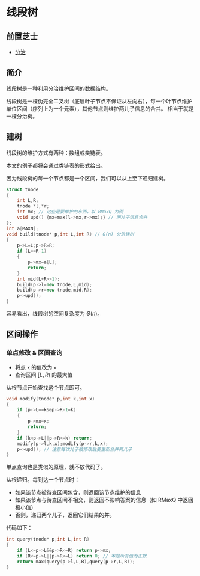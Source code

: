 # 线段树

## 前置芝士
- [分治](/basic/conquer.md)

## 简介

线段树是一种利用分治维护区间的数据结构。

线段树是一棵伪完全二叉树（底层叶子节点不保证从左向右），每一个叶节点维护单位区间（序列上为一个元素），其他节点则维护两儿子信息的合并。
相当于就是一棵分治树。

## 建树

线段树的维护方式有两种：数组或类链表。

本文的例子都将会通过类链表的形式给出。

因为线段树的每一个节点都是一个区间，我们可以从上至下递归建树。

```cpp
struct tnode
{
    int L,R;
    tnode *l,*r;
    int mx; // 这些是要维护的东西，以 RMaxQ 为例
    void upd() {mx=max(l->mx,r->mx);} // 两儿子信息合并
};
int a[MAXN];
void build(tnode* p,int L,int R) // O(n) 分治建树
{
    p->L=L;p->R=R;
    if (L==R-1)
    {
        p->mx=a[L];
        return;
    }
    int mid{L+R>>1};
    build(p->l=new tnode,L,mid);
    build(p->r=new tnode,mid,R);
    p->upd();
}
```

容易看出，线段树的空间复杂度为 $\Theta(n)$。

## 区间操作

### 单点修改 & 区间查询

- 将点 `k` 的值改为  `x`
- 查询区间 $[L,R)$ 的最大值

从根节点开始查找这个节点即可。

```cpp
void modify(tnode* p,int k,int x)
{
    if (p->L==k&&p->R-1=k)
    {
        p->mx=x;
        return;
    }
    if (k<p->L||p->R<=k) return;
    modify(p->l,k,x);modify(p->r,k,x);
    p->upd(); // 注意每次儿子被修改后要重新合并两儿子
}
```

单点查询也是类似的原理，就不放代码了。

从根递归。每到达一个节点时：

- 如果该节点被待查区间包含，则返回该节点维护的信息
- 如果该节点与待查区间不相交，则返回不影响答案的信息（如 RMaxQ 中返回极小值）
- 否则，递归两个儿子，返回它们结果的并。

代码如下：

```cpp
int query(tnode* p,int L,int R)
{
    if (L<=p->L&&p->R<=R) return p->mx;
    if (R<=p->L||p->R<=L) return 0; // 本题所有值为正数
    return max(query(p->l,L,R),query(p->r,L,R));
}
```
